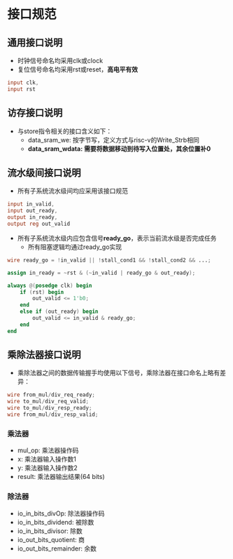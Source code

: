 # 接口规范

## 通用接口说明
- 时钟信号命名均采用clk或clock
- 复位信号命名均采用rst或reset，**高电平有效**
```verilog
input clk,
input rst
```

## 访存接口说明
- 与store指令相关的接口含义如下：
    - data_sram_we: 按字节写，定义方式与risc-v的Write_Strb相同
    - **data_sram_wdata: 需要将数据移动到待写入位置处，其余位置补0**

## 流水级间接口说明
- 所有子系统流水级间均应采用该接口规范
```verilog
input in_valid,
input out_ready,
output in_ready,
output reg out_valid
```
- 所有子系统流水级内应包含信号**ready_go**，表示当前流水级是否完成任务
    - 所有阻塞逻辑均通过ready_go实现
```verilog
wire ready_go = !in_valid || !stall_cond1 && !stall_cond2 && ...;

assign in_ready = ~rst & (~in_valid | ready_go & out_ready);

always @(posedge clk) begin
    if (rst) begin
        out_valid <= 1'b0;
    end
    else if (out_ready) begin
        out_valid <= in_valid & ready_go;
    end
end
```

## 乘除法器接口说明
- 乘除法器之间的数据传输握手均使用以下信号，乘除法器在接口命名上略有差异：
```verilog
wire from_mul/div_req_ready;
wire to_mul/div_req_valid;
wire to_mul/div_resp_ready;
wire from_mul/div_resp_valid;
```
### 乘法器
- mul_op: 乘法器操作码
- x: 乘法器输入操作数1
- y: 乘法器输入操作数2
- result: 乘法器输出结果(64 bits)

### 除法器
- io_in_bits_divOp: 除法器操作码
- io_in_bits_dividend: 被除数
- io_in_bits_divisor: 除数
- io_out_bits_quotient: 商
- io_out_bits_remainder: 余数
